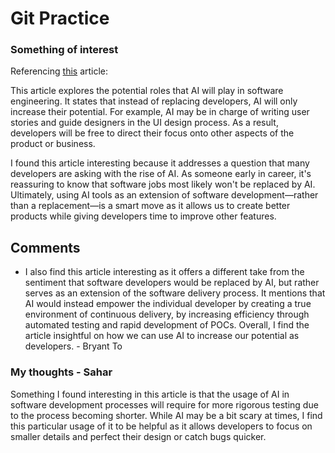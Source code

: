 # Git Practice

### Something of interest

Referencing [this](https://www.infoworld.com/article/2338866/ai-and-the-future-of-software-development-2.html) article: 

This article explores the potential roles that AI will play in software engineering. It states that instead of replacing developers, AI will only increase their potential. For example, AI may be in charge of writing user stories and guide designers in the UI design process. As a result, developers will be free to direct their focus onto other aspects of the product or business.

I found this article interesting because it addresses a question that many developers are asking with the rise of AI. As someone early in career, it's reassuring to know that software jobs most likely won't be replaced by AI. Ultimately, using AI tools as an extension of software development—rather than a replacement—is a smart move as it allows us to create better products while giving developers time to improve other features.

## Comments

* I also find this article interesting as it offers a different take from the sentiment that software developers would be replaced by AI, but rather serves as an extension of the software delivery process. It mentions that AI would instead empower the individual developer by creating a true environment of continuous delivery, by increasing efficiency through automated testing and rapid development of POCs. Overall, I find the article insightful on how we can use AI to increase our potential as developers. - Bryant To

### My thoughts - Sahar
Something I found interesting in this article is that the usage of AI in software development processes will require for more rigorous testing due to the process becoming shorter. While AI may be a bit scary at times, I find this particular usage of it to be helpful as it allows developers to focus on smaller details and perfect their design or catch bugs quicker.
